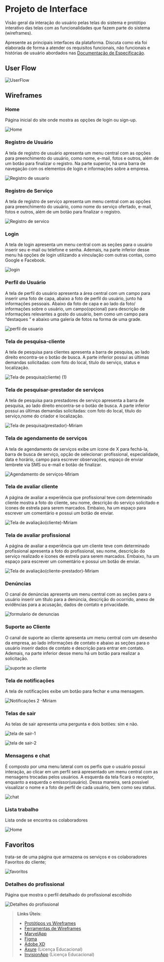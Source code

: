 
# Projeto de Interface

Visão geral da interação do usuário pelas telas do sistema e protótipo interativo das telas com as funcionalidades que fazem parte do sistema (wireframes).

 Apresente as principais interfaces da plataforma. Discuta como ela foi elaborada de forma a atender os requisitos funcionais, não funcionais e histórias de usuário abordados nas <a href="2-Especificação do Projeto.md"> Documentação de Especificação</a>.

## User Flow

![UserFlow](https://github.com/ICEI-PUC-Minas-PCO-SI/pco-si-2023-2-p1-tiaw-t1-G1-FromHome/blob/main/docs/img/User_flow.png)

## Wireframes

### Home 
Página inicial do site onde mostra as opções de login ou sign-up.

![Home](https://github.com/ICEI-PUC-Minas-PCO-SI/pco-si-2023-2-p1-tiaw-t1-G1-FromHome/blob/main/docs/img/asdf.png)

 ### Registro de Usuário
 A tela de registro de usuário apresenta um menu central com as opções para preenchimento do usuário, como nome, e-mail, fotos e outros, além de um botão para finalizar o registro. Na parte superior, há uma barra de navegação com os elementos de login e informações sobre a empresa.
 
![Registro de usuario](https://github.com/ICEI-PUC-Minas-PCO-SI/pco-si-2023-2-p1-tiaw-t1-G1-FromHome/assets/139433754/1cea7672-ad8d-4a63-93bb-3cbb04fce9c8)


 ### Registro de Serviço
A tela de registro de serviço apresenta um menu central com as opções para preenchimento do usuário, como nome do serviço ofertado, e-mail, fotos e outros, além de um botão para finalizar o registro. 

![Registro de servico](https://github.com/ICEI-PUC-Minas-PCO-SI/pco-si-2023-2-p1-tiaw-t1-G1-FromHome/assets/139433754/60145f62-57e6-4659-a379-01c7ffdb0b06)


### Login
A tela de login apresenta um menu central com as seções para o usuário inserir seu e-mail ou telefone e senha. Ademais, na parte inferior desse menu há opções de login utilizando a vinculação com outras contas, como Google e Facebook.

![login](https://github.com/ICEI-PUC-Minas-PCO-SI/pco-si-2023-2-p1-tiaw-t1-G1-FromHome/assets/139433754/15be0ddc-3112-47b3-b37d-7b0a6bd1e5b0)


 ### Perfil do Usuário
 A tela de perfil do usuário apresenta a área central com um campo para inserir uma foto de capa, abaixo a foto de perfil do usuário, junto há informações pessoais. Abaixo da foto de capa e ao lado da foto/ informações sobre o usuário, um campo(opcional) para descrição de informações relevantes a gosto do usuário, bem como um campo para “destaques	“ e abaixo uma galeria de fotos na forma de uma grade.
 

![perfil de usuario](https://github.com/ICEI-PUC-Minas-PCO-SI/pco-si-2023-2-p1-tiaw-t1-G1-FromHome/assets/139433754/623735c2-986b-4e5e-9e06-8650625918fc)


 
### Tela de pesquisa-cliente
<p>A tela de pesquisa para clientes apresenta a barra de pesquisa, ao lado direito encontra-se o botão de busca. A parte inferior possui as últimas demandas solicitadas: com foto do local, titulo do serviço, status e localização.</p>

![Tela de pesquisa(cliente) (1)](https://github.com/ICEI-PUC-Minas-PCO-SI/pco-si-2023-2-p1-tiaw-t1-G1-FromHome/assets/142696070/f7bdc086-831a-4d3c-9762-f949300c8d28)

### Tela de pesquisar-prestador de serviços
<p>A tela de pesquisa para prestadores de serviço apresenta a barra de pesquisa, ao lado direito encontra-se o botão de busca. A parte inferior possui as últimas demandas solicitadas: com foto do local, titulo do serviço,nome do criador e localização.</p>

![Tela de pesquisa(prestador)-Miriam](https://github.com/ICEI-PUC-Minas-PCO-SI/pco-si-2023-2-p1-tiaw-t1-G1-FromHome/assets/142696070/bcbeb93a-135e-40b6-aa14-5f767ecf5ff3)


### Tela de agendamento de serviços
<p>A tela de agendamento de serviços exibe um ícone de X para fechá-la, barra de busca de serviço, opção de selecionar: profissional, especialidade, data e horário, campo para escrever observações, espaço de enviar lembrete via SMS ou e-mail e botão de finalizar.</p>

![Agendamento de serviços-Miriam](https://github.com/ICEI-PUC-Minas-PCO-SI/pco-si-2023-2-p1-tiaw-t1-G1-FromHome/assets/142696070/df25b211-924f-481e-b183-dec4f28dd2e9)

### Tela de avaliar cliente
<p>A página de avaliar a experiência que profissional teve com determinado cliente mostra a foto do cliente, seu nome, descrição do serviço solicitado e ícones de estrela para serem marcados. Embaixo, ha um espaço para escrever um comentário e possui um botão de enviar.</p>

![Tela de avaliação(cliente)-Miriam](https://github.com/ICEI-PUC-Minas-PCO-SI/pco-si-2023-2-p1-tiaw-t1-G1-FromHome/assets/142696070/f48253b3-268a-45cf-aefa-fd284b91aa9d)

### Tela de avaliar profissional
<p>A página de avaliar a experiência que um cliente teve com determinado profissional apresenta a foto do profissional, seu nome, descrição do serviço realizado e ícones de estrela para serem marcados. Embaixo, ha um espaço para escrever um comentário e possui um botão de enviar.</p>

![Tela de avaliação(cliente-prestador)-Miriam](https://github.com/ICEI-PUC-Minas-PCO-SI/pco-si-2023-2-p1-tiaw-t1-G1-FromHome/assets/142696070/18bb011e-1d33-44d7-880a-6c43c6907ae0)

### Denúncias
O canal de denúncias apresenta um menu central com as seções para o usuário inserir um título para a denúncia, descrição do ocorrido, anexo de evidências para a acusação, dados de contato e privacidade.

![formulario de denuncias](https://github.com/ICEI-PUC-Minas-PCO-SI/pco-si-2023-2-p1-tiaw-t1-G1-FromHome/assets/139433754/9259ecb7-f5b4-4cc5-a9f6-3b092c21604a)



### Suporte ao Cliente
O canal de suporte ao cliente apresenta um menu central com um desenho da empresa, ao lado informações de contato e abaixo  as seções para o usuário inserir dados de contato e descrição para entrar em contato. Ademais, na parte inferior desse menu há um botão para realizar a solicitação. 

![suporte ao cliente](https://github.com/ICEI-PUC-Minas-PCO-SI/pco-si-2023-2-p1-tiaw-t1-G1-FromHome/assets/139433754/9f2c98b6-4ec7-4ab3-846c-df026563f81a)



### Tela de notificações
<p>A tela de notificações exibe um botão para fechar e uma mensagem.</p>

![Notificações 2 -Miriam](https://github.com/ICEI-PUC-Minas-PCO-SI/pco-si-2023-2-p1-tiaw-t1-G1-FromHome/assets/142696070/ac93eca1-522c-4f5c-8d90-18431ff55855)


### Telas de sair
<p>As telas de sair apresenta uma pergunta e dois botões: sim e não.</p>

![tela de sair-1](https://github.com/ICEI-PUC-Minas-PCO-SI/pco-si-2023-2-p1-tiaw-t1-G1-FromHome/assets/142696070/ef615a64-087e-4b29-8fe2-432cd83e54d4)

![tela de sair-2](https://github.com/ICEI-PUC-Minas-PCO-SI/pco-si-2023-2-p1-tiaw-t1-G1-FromHome/assets/142696070/990be57c-58ba-4b52-b448-503855a87891)



### Mensagens e chat
É composto por uma menu lateral com os perfis que o usuário possui interação, ao clicar em um perfil será apresentado um menu central com as mensagens trocadas pelos usuários. A esquerda da tela ficará o receptor, enquanto a esquerda o emissor(usuário). Dessa maneira, será possível visualizar o nome e a foto de perfil de cada usuário, bem como seu status.

![chat](https://github.com/ICEI-PUC-Minas-PCO-SI/pco-si-2023-2-p1-tiaw-t1-G1-FromHome/assets/139433754/ee6fbb04-a257-4d6f-9575-b36e30298fdc)

### Lista trabalho
Lista onde se encontra os colaboradores 

![Home](https://github.com/ICEI-PUC-Minas-PCO-SI/pco-si-2023-2-p1-tiaw-t1-G1-FromHome/blob/main/docs/img/selecaoProf.png)


## Favoritos
trata-se de uma página que armazena os serviços e os colaboradores Favoritos do cliente;

![favoritos](https://github.com/ICEI-PUC-Minas-PCO-SI/pco-si-2023-2-p1-tiaw-t1-G1-FromHome/blob/main/docs/img/favoritos.png)

### Detalhes do profissional
Página que mostra o perfil detalhado do profissional escolhido

![Detalhes do profissional](https://github.com/ICEI-PUC-Minas-PCO-SI/pco-si-2023-2-p1-tiaw-t1-G1-FromHome/blob/main/docs/img/perfilProf.png)

> **Links Úteis**:
> - [Protótipos vs Wireframes](https://www.nngroup.com/videos/prototypes-vs-wireframes-ux-projects/)
> - [Ferramentas de Wireframes](https://rockcontent.com/blog/wireframes/)
> - [MarvelApp](https://marvelapp.com/developers/documentation/tutorials/)
> - [Figma](https://www.figma.com/)
> - [Adobe XD](https://www.adobe.com/br/products/xd.html#scroll)
> - [Axure](https://www.axure.com/edu) (Licença Educacional)
> - [InvisionApp](https://www.invisionapp.com/) (Licença Educacional)
